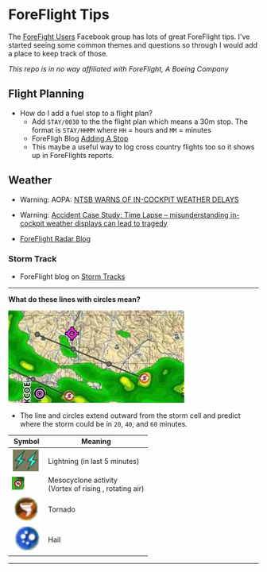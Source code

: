 # ForeFlight Tips

The [ForeFight Users](https://www.facebook.com/groups/2036312003337297/) Facebook group has lots of great ForeFlight tips. I've started seeing some common themes and questions so through I would add a place to keep track of those.

<i>This repo is in no way affiliated with ForeFlight, A Boeing Company</i>


## Flight Planning

* How do I add a fuel stop to a flight plan?
	* Add `STAY/0030` to the the flight plan which means a 30m stop. The format is `STAY/HHMM` where `HH` = hours and `MM` = minutes
	* ForeFligh Blog [Adding A Stop](https://support.foreflight.com/hc/en-us/articles/360034183613-How-do-I-file-a-STAY-at-a-waypoint-within-my-flight-plan-in-Europe-?mobile_site=true&fbclid=IwAR0p6MjLbacYL6xXIqyhKbEzviUMON19Irgr8y6bqXF6hicteYiP3glnZpo)
	* This maybe a useful way to log cross country flights too so it shows up in ForeFlights reports.


## Weather


* Warning: AOPA: [NTSB WARNS OF IN-COCKPIT WEATHER DELAYS](https://www.aopa.org/news-and-media/all-news/2012/june/25/ntsb-warns-of-in-cockpit-weather-delays)
* Warning: [Accident Case Study: Time Lapse – misunderstanding in-cockpit weather displays can lead to tragedy](https://www.youtube.com/watch?v=83uvKWJS2os)


* [ForeFlight Radar Blog](https://blog.foreflight.com/2016/07/14/new-radar-layer-updates/?fbclid=IwAR09Divh5TJyqiDU-J6hMPeycPVYY-5QcQVaA7nDU4AHSZN4ZXRNmluZYMk)

### Storm Track

* ForeFlight blog on [Storm Tracks](https://blog.foreflight.com/2012/07/16/storm-tracks-now-available/)

___

**What do these lines with circles mean?**

![store track](images/storm_track.jpg)

* The line and circles extend outward from the storm cell and predict where the storm could be in `20`, `40`, and `60` minutes.
	
| Symbol | Meaning |
|---|---|
| ![Lightning](images/lightning.png) | Lightning (in last 5 minutes) |
|![noted tstorm](images/mesocyclone.png) | Mesocyclone activity<br>(Vortex of rising , rotating air) | 
| ![Tornado](images/tornado.png) | Tornado|
| ![Hail](images/hail.png)  | Hail |
	
___


